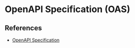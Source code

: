 # OpenAPI Specification (OAS)

## References

- [OpenAPI Specification](https://swagger.io/specification)
